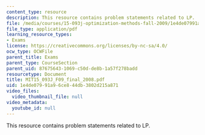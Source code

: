 ```yaml
---
content_type: resource
description: This resource contains problem statements related to LP.
file: /media/courses/15-093j-optimization-methods-fall-2009/1e4de07991a96ce844db3802d215a871_MIT15_093J_F09_final_2008.pdf
file_type: application/pdf
learning_resource_types:
- Exams
license: https://creativecommons.org/licenses/by-nc-sa/4.0/
ocw_type: OCWFile
parent_title: Exams
parent_type: CourseSection
parent_uid: 87675643-1069-c50d-de8b-1a57f278badd
resourcetype: Document
title: MIT15_093J_F09_final_2008.pdf
uid: 1e4de079-91a9-6ce8-44db-3802d215a871
video_files:
  video_thumbnail_file: null
video_metadata:
  youtube_id: null
---
```

This resource contains problem statements related to LP.